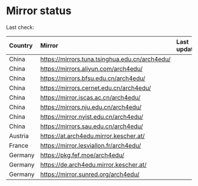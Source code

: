<script src="./time.js"></script>
# Mirror status
Last check: <script type="text/javascript">localize(1702423072.6227405);</script>

|Country|Mirror|Last update|
|:------|:-----|:----------|
|China|https://mirrors.tuna.tsinghua.edu.cn/arch4edu/|<script type="text/javascript">localize(1702405850);</script>|
|China|https://mirrors.aliyun.com/arch4edu/|<script type="text/javascript">localize(1702405850);</script>|
|China|https://mirrors.bfsu.edu.cn/arch4edu/|<script type="text/javascript">localize(1702405850);</script>|
|China|https://mirrors.cernet.edu.cn/arch4edu/|<script type="text/javascript">localize(1702405850);</script>|
|China|https://mirror.iscas.ac.cn/arch4edu/|<script type="text/javascript">localize(1702362809);</script>|
|China|https://mirrors.nju.edu.cn/arch4edu/|<script type="text/javascript">localize(1702319565);</script>|
|China|https://mirror.nyist.edu.cn/arch4edu/|<script type="text/javascript">localize(1702405850);</script>|
|China|https://mirrors.sau.edu.cn/arch4edu/|<script type="text/javascript">localize(1702405850);</script>|
|Austria|https://at.arch4edu.mirror.kescher.at/|<script type="text/javascript">localize(1702405850);</script>|
|France|https://mirror.lesviallon.fr/arch4edu/|<script type="text/javascript">localize(1702362809);</script>|
|Germany|https://pkg.fef.moe/arch4edu/|<script type="text/javascript">localize(1702405850);</script>|
|Germany|https://de.arch4edu.mirror.kescher.at/|<script type="text/javascript">localize(1702405850);</script>|
|Germany|https://mirror.sunred.org/arch4edu/|<script type="text/javascript">localize(1702405850);</script>|

<script src="./tablefilter/tablefilter.js"></script>
<script src="./table.js"></script>